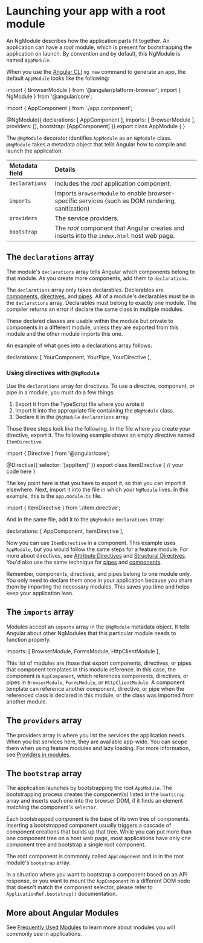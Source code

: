 # Launching your app with a root module

An NgModule describes how the application parts fit together.
An application can have a *root* module, which is present for bootstrapping the application on launch.
By convention and by default, this NgModule is named `AppModule`.

When you use the [Angular CLI](/tools/cli) `ng new` command to generate an app, the default `AppModule` looks like the following:

<docs-code language="typescript">
import { BrowserModule } from '@angular/platform-browser';
import { NgModule } from '@angular/core';

import { AppComponent } from './app.component';

@NgModule({
  declarations: [
    AppComponent
  ],
  imports: [
    BrowserModule
  ],
  providers: [],
  bootstrap: [AppComponent]
})
export class AppModule { }

</docs-code>

The `@NgModule` decorator identifies `AppModule` as an `NgModule` class.
`@NgModule` takes a metadata object that tells Angular how to compile and launch the application.

| Metadata field    | Details |
|:---               |:---     |
| `declarations`    | Includes the *root* application component.                                                                        |
| `imports`         | Imports `BrowserModule` to enable browser-specific services (such as DOM rendering, sanitization)                 |
| `providers`       | The service providers.                                                                                            |
| `bootstrap`       | The *root* component that Angular creates and inserts into the `index.html` host web page.                        |

## The `declarations` array

The module's `declarations` array tells Angular which components belong to that module.
As you create more components, add them to `declarations`.

The `declarations` array only takes declarables.
Declarables are [components](guide/components), [directives](guide/directives), and [pipes](guide/pipes).
All of a module's declarables must be in the `declarations` array.
Declarables must belong to exactly one module.
The compiler returns an error if declare the same class in multiple modules.

These declared classes are usable within the module but private to components in a different module, unless they are exported from this module and the other module imports this one.

An example of what goes into a declarations array follows:

<docs-code language="typescript">

declarations: [
  YourComponent,
  YourPipe,
  YourDirective
],

</docs-code>

### Using directives with `@NgModule`

Use the `declarations` array for directives.
To use a directive, component, or pipe in a module, you must do a few things:

1. Export it from the TypeScript file where you wrote it
2. Import it into the appropriate file containing the `@NgModule` class.
3. Declare it in the `@NgModule` `declarations` array.

Those three steps look like the following. In the file where you create your directive, export it.
The following example shows an empty directive named `ItemDirective`.

<docs-code header="src/app/item.directive.ts" highlight="[6]">
import { Directive } from '@angular/core';

@Directive({
  selector: '[appItem]'
})
export class ItemDirective {
  // your code here
}
</docs-code>

The key point here is that you have to export it, so that you can import it elsewhere.
Next, import it into the file in which your `NgModule` lives. In this example, this is the `app.module.ts` file.

<docs-code header="src/app/app.module.ts">
import { ItemDirective } from './item.directive';
</docs-code>

And in the same file, add it to the `@NgModule` `declarations` array:

<docs-code header="src/app/app.module.ts" highlight="[3]">
  declarations: [
    AppComponent,
    ItemDirective
  ],
</docs-code>

Now you can use `ItemDirective` in a component.
This example uses `AppModule`, but you would follow the same steps for a feature module.
For more about directives, see [Attribute Directives](guide/directives/attribute-directives) and [Structural Directives](guide/directives/structural-directives).
You'd also use the same technique for [pipes](guide/pipes) and [components](guide/components).

Remember, components, directives, and pipes belong to one module only.
You only need to declare them once in your application because you share them by importing the necessary modules.
This saves you time and helps keep your application lean.

## The `imports` array

Modules accept an `imports` array in the `@NgModule` metadata object.
It tells Angular about other NgModules that this particular module needs to function properly.

<docs-code header="src/app/app.module.ts">
  imports: [
    BrowserModule,
    FormsModule,
    HttpClientModule
  ],
</docs-code>

This list of modules are those that export components, directives, or pipes that component templates in this module reference.
In this case, the component is `AppComponent`, which references components, directives, or pipes in `BrowserModule`, `FormsModule`, or  `HttpClientModule`.
A component template can reference another component, directive, or pipe when the referenced class is declared in this module, or the class was imported from another module.

## The `providers` array

The providers array is where you list the services the application needs.
When you list services here, they are available app-wide.
You can scope them when using feature modules and lazy loading.
For more information, see [Providers in modules](guide/ngmodules/providers).

## The `bootstrap` array

The application launches by bootstrapping the root `AppModule`.
The bootstrapping process creates the component(s) listed in the `bootstrap` array and inserts each one into the browser DOM, if it finds an element matching the component's `selector`.

Each bootstrapped component is the base of its own tree of components.
Inserting a bootstrapped component usually triggers a cascade of component creations that builds up that tree.
While you can put more than one component tree on a host web page, most applications have only one component tree and bootstrap a single root component.

The root component is commonly called `AppComponent` and is in the root module's `bootstrap` array.

In a situation where you want to bootstrap a component based on an API response,
or you want to mount the `AppComponent` in a different DOM node that doesn't match the component selector, please refer to `ApplicationRef.bootstrap()` documentation.

## More about Angular Modules

See [Frequently Used Modules](guide/ngmodules/frequent) to learn more about modules you will commonly see in applications.
